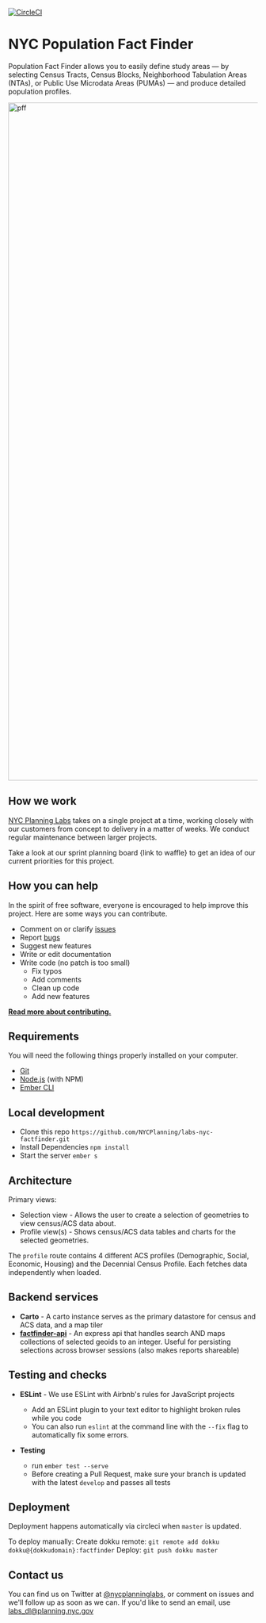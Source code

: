 [![CircleCI](https://circleci.com/gh/NYCPlanning/labs-nyc-factfinder/tree/develop.svg?style=svg)](https://circleci.com/gh/NYCPlanning/labs-nyc-factfinder/tree/develop)

# NYC Population Fact Finder

Population Fact Finder allows you to easily define study areas — by selecting Census Tracts, Census Blocks, Neighborhood Tabulation Areas (NTAs), or Public Use Microdata Areas (PUMAs) — and produce detailed population profiles.

<img width="1368" alt="pff" src="https://user-images.githubusercontent.com/1833820/34444527-c079d456-ec9c-11e7-805b-93b95dc1844a.png">

## How we work

[NYC Planning Labs](https://planninglabs.nyc) takes on a single project at a time, working closely with our customers from concept to delivery in a matter of weeks.  We conduct regular maintenance between larger projects.  

Take a look at our sprint planning board {link to waffle} to get an idea of our current priorities for this project.

## How you can help

In the spirit of free software, everyone is encouraged to help improve this project.  Here are some ways you can contribute.

- Comment on or clarify [issues](https://github.com/NYCPlanning/labs-nyc-factfinder/issues)
- Report [bugs](https://github.com/NYCPlanning/labs-nyc-factfinder/issues?q=is%3Aissue+is%3Aopen+label%3Abug)
- Suggest new features
- Write or edit documentation
- Write code (no patch is too small)
  - Fix typos
  - Add comments
  - Clean up code
  - Add new features

**[Read more about contributing.](CONTRIBUTING.md)**

## Requirements

You will need the following things properly installed on your computer.

- [Git](https://git-scm.com/)
- [Node.js](https://nodejs.org/) (with NPM)
- [Ember CLI](https://ember-cli.com/)

## Local development

- Clone this repo `https://github.com/NYCPlanning/labs-nyc-factfinder.git`
- Install Dependencies `npm install`
- Start the server `ember s`

## Architecture
Primary views:
- Selection view - Allows the user to create a selection of geometries to view census/ACS data about.
- Profile view(s) - Shows census/ACS data tables and charts for the selected geometries.

The `profile` route contains 4 different ACS profiles (Demographic, Social, Economic, Housing) and the Decennial Census Profile.  Each fetches data independently when loaded.

## Backend services

- **Carto** - A carto instance serves as the primary datastore for census and ACS data, and a map tiler
- **[factfinder-api](https://github.com/NYCPlanning/labs-factfinder-api)** - An express api that handles search AND maps collections of selected geoids to an integer.  Useful for persisting selections across browser sessions (also makes reports shareable)


## Testing and checks

- **ESLint** - We use ESLint with Airbnb's rules for JavaScript projects
  - Add an ESLint plugin to your text editor to highlight broken rules while you code
  - You can also run `eslint` at the command line with the `--fix` flag to automatically fix some errors.

- **Testing**
  - run `ember test --serve`
  - Before creating a Pull Request, make sure your branch is updated with the latest `develop` and passes all tests

## Deployment

Deployment happens automatically via circleci when `master` is updated.  

To deploy manually:
Create dokku remote: `git remote add dokku dokku@{dokkudomain}:factfinder`
Deploy: `git push dokku master`

## Contact us

You can find us on Twitter at [@nycplanninglabs](https://twitter.com/nycplanninglabs), or comment on issues and we'll follow up as soon as we can. If you'd like to send an email, use [labs_dl@planning.nyc.gov](mailto:labs_dl@planning.nyc.gov)
